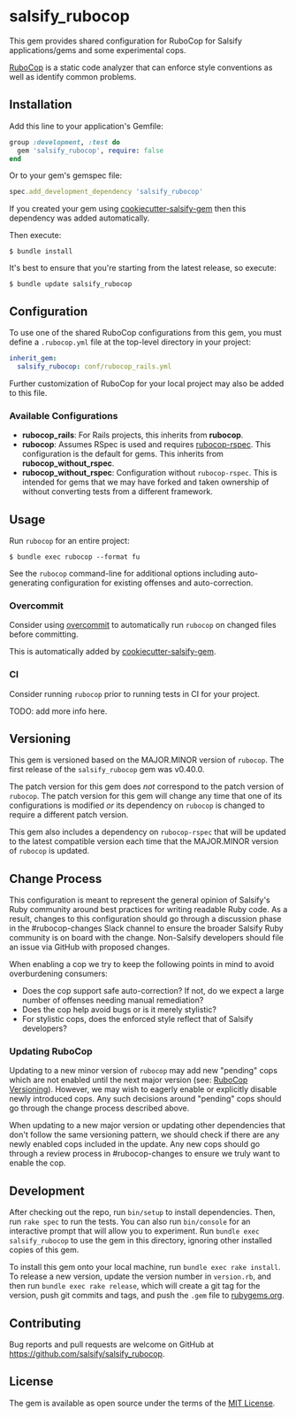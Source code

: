 # salsify_rubocop

This gem provides shared configuration for RuboCop for Salsify applications/gems and some experimental cops.

[RuboCop](https://github.com/bbatsov/rubocop) is a static code analyzer that 
can enforce style conventions as well as identify common problems.

## Installation

Add this line to your application's Gemfile:

```ruby
group :development, :test do
  gem 'salsify_rubocop', require: false
end  
```

Or to your gem's gemspec file:

```ruby
spec.add_development_dependency 'salsify_rubocop'
```

If you created your gem using 
[cookiecutter-salsify-gem](https://github.com/salsify/cookiecutter-salsify-gem)
then this dependency was added automatically.

Then execute:

    $ bundle install

It's best to ensure that you're starting from the latest release, so execute:

    $ bundle update salsify_rubocop

## Configuration

To use one of the shared RuboCop configurations from this gem, you must define
a `.rubocop.yml` file at the top-level directory in your project:

```yaml
inherit_gem:
  salsify_rubocop: conf/rubocop_rails.yml
```

Further customization of RuboCop for your local project may also be added to
this file.

### Available Configurations

- **rubocop_rails**: For Rails projects, this inherits from **rubocop**.
- **rubocop**: Assumes RSpec is used and requires 
  [rubocop-rspec](https://github.com/nevir/rubocop-rspec). This configuration
  is the default for gems. This inherits from **rubocop_without_rspec**.
- **rubocop_without_rspec**: Configuration without `rubocop-rspec`. This is 
  intended for gems that we may have forked and taken ownership of without
  converting tests from a different framework.
  
## Usage

Run `rubocop` for an entire project:

    $ bundle exec rubocop --format fu
    
See the `rubocop` command-line for additional options including auto-generating
configuration for existing offenses and auto-correction.

### Overcommit

Consider using [overcommit](https://github.com/brigade/overcommit) to 
automatically run `rubocop` on changed files before committing.

This is automatically added by 
[cookiecutter-salsify-gem](https://github.com/salsify/cookiecutter-salsify-gem/blob/master/%7B%7Bcookiecutter.repo_name%7D%7D/.overcommit.yml).

### CI

Consider running `rubocop` prior to running tests in CI for your project. 

TODO: add more info here.

## Versioning

This gem is versioned based on the MAJOR.MINOR version of `rubocop`. The first
release of the `salsify_rubocop` gem was v0.40.0.

The patch version for this gem does _not_ correspond to the patch version of 
`rubocop`. The patch version for this gem will change any time that one of its
configurations is modified _or_ its dependency on `rubocop` is changed to require
a different patch version.

This gem also includes a dependency on `rubocop-rspec` that will be updated to
the latest compatible version each time that the MAJOR.MINOR version of `rubocop` 
is updated.

## Change Process

This configuration is meant to represent the general opinion of Salsify's Ruby community around best practices for
writing readable Ruby code. As a result, changes to this configuration should go through a discussion phase in the
#rubocop-changes Slack channel to ensure the broader Salsify Ruby community is on board with the change. Non-Salsify
developers should file an issue via GitHub with proposed changes.

When enabling a cop we try to keep the following points in mind to avoid overburdening consumers:

* Does the cop support safe auto-correction? If not, do we expect a large number of offenses needing manual remediation?
* Does the cop help avoid bugs or is it merely stylistic?
* For stylistic cops, does the enforced style reflect that of Salsify developers?

### Updating RuboCop

Updating to a new minor version of `rubocop` may add new "pending" cops which are not enabled until the next major
version (see: [RuboCop Versioning](https://docs.rubocop.org/rubocop/versioning.html)). However, we may wish to eagerly
enable or explicitly disable newly introduced cops. Any such decisions around "pending" cops should go through the
change process described above.

When updating to a new major version or updating other dependencies that don't follow the same versioning pattern, we
should check if there are any newly enabled cops included in the update. Any new cops should go through a review process
in #rubocop-changes to ensure we truly want to enable the cop.

## Development

After checking out the repo, run `bin/setup` to install dependencies. Then, run `rake spec` to run the tests. You can also run `bin/console` for an interactive prompt that will allow you to experiment. Run `bundle exec salsify_rubocop` to use the gem in this directory, ignoring other installed copies of this gem.

To install this gem onto your local machine, run `bundle exec rake install`. To release a new version, update the version number in `version.rb`, and then run `bundle exec rake release`, which will create a git tag for the version, push git commits and tags, and push the `.gem` file to [rubygems.org](https://rubygems.org).

## Contributing

Bug reports and pull requests are welcome on GitHub at https://github.com/salsify/salsify_rubocop.

## License

The gem is available as open source under the terms of the [MIT License](http://opensource.org/licenses/MIT).

